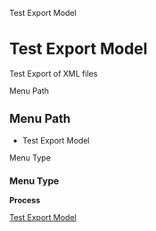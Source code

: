 
Test Export Model
# Test Export Model


Test Export of XML files

Menu Path
## Menu Path



- Test Export Model

Menu Type
### Menu Type

**Process**


[Test Export Model](../../functional-guide/window/process-exp_format-testexportmodel.md)